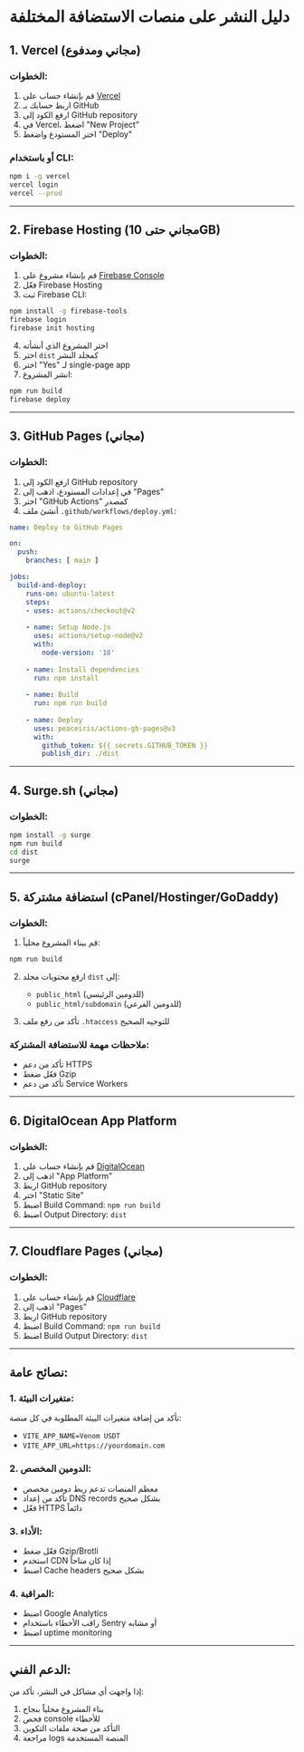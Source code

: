 # دليل النشر على منصات الاستضافة المختلفة

## 1. Vercel (مجاني ومدفوع)

### الخطوات:
1. قم بإنشاء حساب على [Vercel](https://vercel.com)
2. اربط حسابك بـ GitHub
3. ارفع الكود إلى GitHub repository
4. في Vercel، اضغط "New Project"
5. اختر المستودع واضغط "Deploy"

### أو باستخدام CLI:
```bash
npm i -g vercel
vercel login
vercel --prod
```

---

## 2. Firebase Hosting (مجاني حتى 10GB)

### الخطوات:
1. قم بإنشاء مشروع على [Firebase Console](https://console.firebase.google.com)
2. فعّل Firebase Hosting
3. ثبت Firebase CLI:
```bash
npm install -g firebase-tools
firebase login
firebase init hosting
```
4. اختر المشروع الذي أنشأته
5. اختر `dist` كمجلد النشر
6. اختر "Yes" لـ single-page app
7. انشر المشروع:
```bash
npm run build
firebase deploy
```

---

## 3. GitHub Pages (مجاني)

### الخطوات:
1. ارفع الكود إلى GitHub repository
2. في إعدادات المستودع، اذهب إلى "Pages"
3. اختر "GitHub Actions" كمصدر
4. أنشئ ملف `.github/workflows/deploy.yml`:

```yaml
name: Deploy to GitHub Pages

on:
  push:
    branches: [ main ]

jobs:
  build-and-deploy:
    runs-on: ubuntu-latest
    steps:
    - uses: actions/checkout@v2
    
    - name: Setup Node.js
      uses: actions/setup-node@v2
      with:
        node-version: '18'
        
    - name: Install dependencies
      run: npm install
      
    - name: Build
      run: npm run build
      
    - name: Deploy
      uses: peaceiris/actions-gh-pages@v3
      with:
        github_token: ${{ secrets.GITHUB_TOKEN }}
        publish_dir: ./dist
```

---

## 4. Surge.sh (مجاني)

### الخطوات:
```bash
npm install -g surge
npm run build
cd dist
surge
```

---

## 5. استضافة مشتركة (cPanel/Hostinger/GoDaddy)

### الخطوات:
1. قم ببناء المشروع محلياً:
```bash
npm run build
```

2. ارفع محتويات مجلد `dist` إلى:
   - `public_html` (للدومين الرئيسي)
   - `public_html/subdomain` (للدومين الفرعي)

3. تأكد من رفع ملف `.htaccess` للتوجيه الصحيح

### ملاحظات مهمة للاستضافة المشتركة:
- تأكد من دعم HTTPS
- فعّل ضغط Gzip
- تأكد من دعم Service Workers

---

## 6. DigitalOcean App Platform

### الخطوات:
1. قم بإنشاء حساب على [DigitalOcean](https://digitalocean.com)
2. اذهب إلى "App Platform"
3. اربط GitHub repository
4. اختر "Static Site"
5. اضبط Build Command: `npm run build`
6. اضبط Output Directory: `dist`

---

## 7. Cloudflare Pages (مجاني)

### الخطوات:
1. قم بإنشاء حساب على [Cloudflare](https://cloudflare.com)
2. اذهب إلى "Pages"
3. اربط GitHub repository
4. اضبط Build Command: `npm run build`
5. اضبط Build Output Directory: `dist`

---

## نصائح عامة:

### 1. متغيرات البيئة:
تأكد من إضافة متغيرات البيئة المطلوبة في كل منصة:
- `VITE_APP_NAME=Venom USDT`
- `VITE_APP_URL=https://yourdomain.com`

### 2. الدومين المخصص:
- معظم المنصات تدعم ربط دومين مخصص
- تأكد من إعداد DNS records بشكل صحيح
- فعّل HTTPS دائماً

### 3. الأداء:
- فعّل ضغط Gzip/Brotli
- استخدم CDN إذا كان متاحاً
- اضبط Cache headers بشكل صحيح

### 4. المراقبة:
- اضبط Google Analytics
- راقب الأخطاء باستخدام Sentry أو مشابه
- اضبط uptime monitoring

---

## الدعم الفني:

إذا واجهت أي مشاكل في النشر، تأكد من:
1. بناء المشروع محلياً بنجاح
2. فحص console للأخطاء
3. التأكد من صحة ملفات التكوين
4. مراجعة logs المنصة المستخدمة